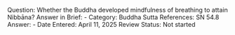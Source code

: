 Question: Whether the Buddha developed mindfulness of breathing to attain Nibbāna?
Answer in Brief: -
 Category: Buddha
Sutta References: SN 54.8
Answer: -
Date Entered: April 11, 2025
Review Status: Not started